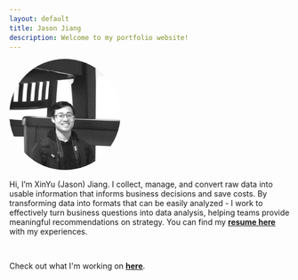 ```yaml
---
layout: default
title: Jason Jiang
description: Welcome to my portfolio website!
---
```


<img src="/images/homepage_img.jpg" alt="homepage_img" width="200" style="border-radius:50%;  filter:brightness(1.1);">

<br>

Hi, I’m XinYu (Jason) Jiang. I collect, manage, and convert raw data into usable information that informs business decisions and save costs. By transforming data into formats that can be easily analyzed - I work to effectively turn business questions into data analysis, helping teams provide meaningful recommendations on strategy. You can find my <a href="jason_resume.pdf" target="_blank"><b>resume here</b></a> with my experiences. 

<br>

Check out what I'm working on **[here](/projects/)**.

<br>
